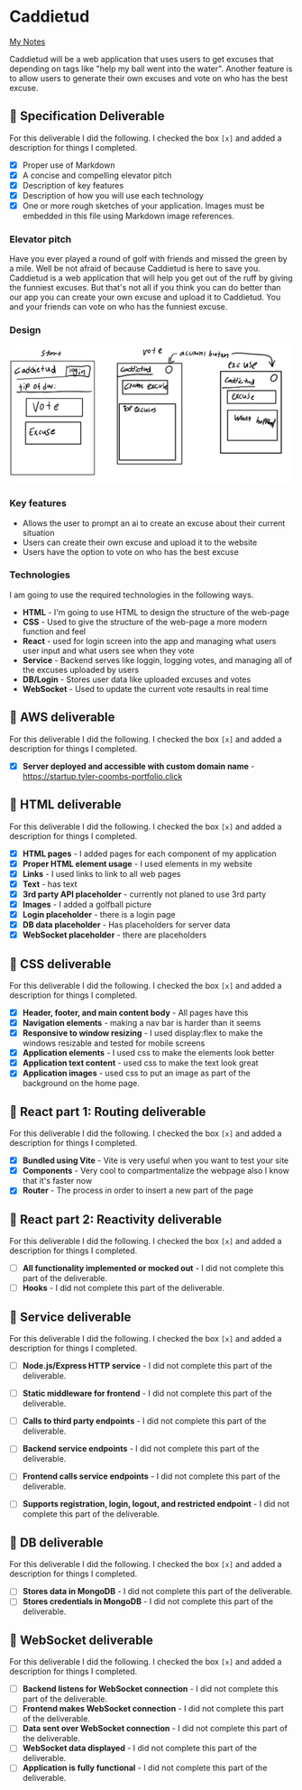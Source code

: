 # Caddietud

[My Notes](notes.md)

Caddietud will be a web application that uses users to get excuses that depending on tags like "help my ball went into the water". Another feature is to allow users to generate their own excuses and vote on who has the best excuse.

## 🚀 Specification Deliverable

For this deliverable I did the following. I checked the box `[x]` and added a description for things I completed.

- [x] Proper use of Markdown
- [x] A concise and compelling elevator pitch
- [x] Description of key features
- [x] Description of how you will use each technology
- [x] One or more rough sketches of your application. Images must be embedded in this file using Markdown image references.

### Elevator pitch

Have you ever played a round of golf with friends and missed the green by a mile. Well be not afraid of because Caddietud is here to save you. Caddietud is a web application that will help you get out of the ruff by giving the funniest excuses. But that's not all if you think you can do better than our app you can create your own excuse and upload it to Caddietud. You and your friends can vote on who has the funniest excuse.

### Design

![Design image](CaddietudPlan.png)

### Key features

- Allows the user to prompt an ai to create an excuse about their current situation
- Users can create their own excuse and upload it to the website
- Users have the option to vote on who has the best excuse

### Technologies

I am going to use the required technologies in the following ways.

- **HTML** - I'm going to use HTML to design the structure of the web-page
- **CSS** - Used to give the structure of the web-page a more modern function and feel
- **React** - used for login screen into the app and managing what users user input and what users see when they vote
- **Service** - Backend serves like loggin, logging votes, and managing all of the excuses uploaded by users
- **DB/Login** - Stores user data like uploaded excuses and votes
- **WebSocket** - Used to update the current vote resaults in real time

## 🚀 AWS deliverable

For this deliverable I did the following. I checked the box `[x]` and added a description for things I completed.

- [x] **Server deployed and accessible with custom domain name** - https://startup.tyler-coombs-portfolio.click

## 🚀 HTML deliverable

For this deliverable I did the following. I checked the box `[x]` and added a description for things I completed.

- [x] **HTML pages** - I added pages for each component of my application
- [x] **Proper HTML element usage** - I used elements in my website
- [x] **Links** - I used links to link to all web pages
- [x] **Text** - has text
- [x] **3rd party API placeholder** - currently not planed to use 3rd party
- [x] **Images** - I added a golfball picture
- [x] **Login placeholder** - there is a login page
- [x] **DB data placeholder** - Has placeholders for server data
- [x] **WebSocket placeholder** - there are placeholders

## 🚀 CSS deliverable

For this deliverable I did the following. I checked the box `[x]` and added a description for things I completed.

- [X] **Header, footer, and main content body** - All pages have this
- [X] **Navigation elements** - making a nav bar is harder than it seems
- [X] **Responsive to window resizing** - I used display:flex to make the windows resizable and tested for mobile screens
- [X] **Application elements** - I used css to make the elements look better
- [X] **Application text content** - used css to make the text look great
- [X] **Application images** - used css to put an image as part of the background on the home page.

## 🚀 React part 1: Routing deliverable

For this deliverable I did the following. I checked the box `[x]` and added a description for things I completed.

- [X] **Bundled using Vite** - Vite is very useful when you want to test your site
- [X] **Components** - Very cool to compartmentalize the webpage also I know that it's faster now
- [X] **Router** - The process in order to insert a new part of the page

## 🚀 React part 2: Reactivity deliverable

For this deliverable I did the following. I checked the box `[x]` and added a description for things I completed.

- [ ] **All functionality implemented or mocked out** - I did not complete this part of the deliverable.
- [ ] **Hooks** - I did not complete this part of the deliverable.

## 🚀 Service deliverable

For this deliverable I did the following. I checked the box `[x]` and added a description for things I completed.

- [ ] **Node.js/Express HTTP service** - I did not complete this part of the deliverable.
- [ ] **Static middleware for frontend** - I did not complete this part of the deliverable.
- [ ] **Calls to third party endpoints** - I did not complete this part of the deliverable.
- [ ] **Backend service endpoints** - I did not complete this part of the deliverable.
- [ ] **Frontend calls service endpoints** - I did not complete this part of the deliverable.
- [ ] **Supports registration, login, logout, and restricted endpoint** - I did not complete this part of the deliverable.


## 🚀 DB deliverable

For this deliverable I did the following. I checked the box `[x]` and added a description for things I completed.

- [ ] **Stores data in MongoDB** - I did not complete this part of the deliverable.
- [ ] **Stores credentials in MongoDB** - I did not complete this part of the deliverable.

## 🚀 WebSocket deliverable

For this deliverable I did the following. I checked the box `[x]` and added a description for things I completed.

- [ ] **Backend listens for WebSocket connection** - I did not complete this part of the deliverable.
- [ ] **Frontend makes WebSocket connection** - I did not complete this part of the deliverable.
- [ ] **Data sent over WebSocket connection** - I did not complete this part of the deliverable.
- [ ] **WebSocket data displayed** - I did not complete this part of the deliverable.
- [ ] **Application is fully functional** - I did not complete this part of the deliverable.
